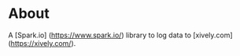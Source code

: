About
===

A [Spark.io] (https://www.spark.io/) library to log data to [xively.com] (https://xively.com/).
